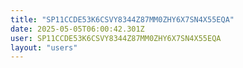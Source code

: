 ```yaml
---
title: "SP11CCDE53K6CSVY8344Z87MM0ZHY6X7SN4X55EQA"
date: 2025-05-05T06:00:42.301Z
user: SP11CCDE53K6CSVY8344Z87MM0ZHY6X7SN4X55EQA
layout: "users"
---
```

    